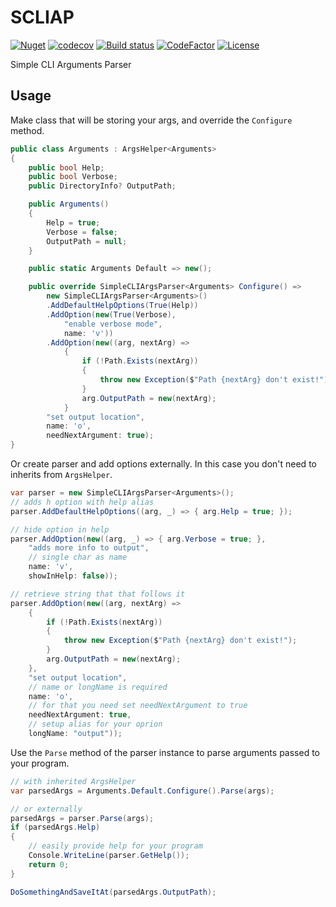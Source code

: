 # SCLIAP

[![Nuget](https://img.shields.io/nuget/v/SCLIAP)](https://www.nuget.org/packages/SCLIAP/) [![codecov](https://img.shields.io/codecov/c/github/MZKNEK/scliap?token=J00M8DUKGD)](https://codecov.io/gh/MZKNEK/scliap) [![Build status](https://img.shields.io/appveyor/build/MrZnake/scliap)](https://ci.appveyor.com/project/mrznake/scliap/branch/master) [![CodeFactor](https://www.codefactor.io/repository/github/mzknek/scliap/badge)](https://www.codefactor.io/repository/github/mzknek/scliap) [![License](https://img.shields.io/github/license/MZKNEK/scliap)](https://github.com/MZKNEK/scliap/blob/master/LICENSE)

Simple CLI Arguments Parser

## Usage

Make class that will be storing your args, and override the `Configure` method.

```csharp
public class Arguments : ArgsHelper<Arguments>
{
    public bool Help;
    public bool Verbose;
    public DirectoryInfo? OutputPath;

    public Arguments()
    {
        Help = true;
        Verbose = false;
        OutputPath = null;
    }

    public static Arguments Default => new();

    public override SimpleCLIArgsParser<Arguments> Configure() =>
        new SimpleCLIArgsParser<Arguments>()
        .AddDefaultHelpOptions(True(Help))
        .AddOption(new(True(Verbose),
            "enable verbose mode",
            name: 'v'))
        .AddOption(new((arg, nextArg) =>
            {
                if (!Path.Exists(nextArg))
                {
                    throw new Exception($"Path {nextArg} don't exist!");
                }
                arg.OutputPath = new(nextArg);
            }
        "set output location",
        name: 'o',
        needNextArgument: true);
}
```

Or create parser and add options externally. In this case you don't need to inherits from `ArgsHelper`.

```csharp
var parser = new SimpleCLIArgsParser<Arguments>();
// adds h option with help alias
parser.AddDefaultHelpOptions((arg, _) => { arg.Help = true; });

// hide option in help
parser.AddOption(new((arg, _) => { arg.Verbose = true; },
    "adds more info to output",
    // single char as name
    name: 'v',
    showInHelp: false));

// retrieve string that that follows it
parser.AddOption(new((arg, nextArg) =>
    {
        if (!Path.Exists(nextArg))
        {
            throw new Exception($"Path {nextArg} don't exist!");
        }
        arg.OutputPath = new(nextArg);
    },
    "set output location",
    // name or longName is required
    name: 'o',
    // for that you need set needNextArgument to true
    needNextArgument: true,
    // setup alias for your oprion
    longName: "output"));
```

Use the `Parse` method of the parser instance to parse arguments passed to your program.

```csharp
// with inherited ArgsHelper
var parsedArgs = Arguments.Default.Configure().Parse(args);

// or externally
parsedArgs = parser.Parse(args);
if (parsedArgs.Help)
{
    // easily provide help for your program
    Console.WriteLine(parser.GetHelp());
    return 0;
}

DoSomethingAndSaveItAt(parsedArgs.OutputPath);
```
